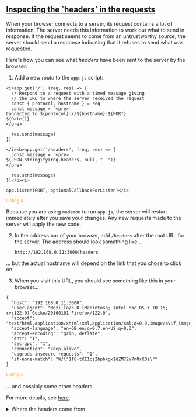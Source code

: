 <!-- Inspecting Request Headers -->
<section
  id="request-headers"
  aria-labelledby="request-headers"
  data-item="Request Headers"
>
  <h2><a href="#request-headers">Inspecting the `headers` in the requests</a></h2>


When your browser connects to a server, its request contains a lot of information. The server needs this information to work out what to send in response. If the request seems to come from an untrustworthy source, the server should send a response indicating that it refuses to send what was requested.

Here's how you can see what _headers_ have been sent to the server by the browser:

1. Add a new _route_ to the `app.js` script:

```javascript-#8
<i>app.get('/', (req, res) => {
  // Respond to a request with a timed message giving
  // the URL to where the server received the request
  const { protocol, hostname } = req
  const message = `<pre>
Connected to ${protocol}://${hostname}:${PORT}
${Date()}
</pre>`

  res.send(message)
})

</i><b>app.get('/headers', (req, res) => {
  const message = `<pre>
${JSON.stringify(req.headers, null, "  ")}
</pre>`

  res.send(message)
})</b><i>

app.listen(PORT, optionalCallbackForListen)</i> 
```
<small style="color:orange">Listing 4</small>

Because you are using `nodemon` to run `app.js`, the server will restart immediately after you save your changes. Any new requests made to the server will apply the new code.

2. In the address bar of your browser, add `/headers` after the root URL for the server. The address should look something like...
 
   ```bash-w
   http://192.168.0.11:3000/headers
   ```
   
... but the actual hostname will depend on the link that you chose to click on.

3.  When you visit this URL, you should see something like this in your browser...
```json-w
{
  "host": "192.168.0.11:3000",
  "user-agent": "Mozilla/5.0 (Macintosh; Intel Mac OS X 10.15; rv:122.0) Gecko/20100101 Firefox/122.0",
  "accept": "text/html,application/xhtml+xml,application/xml;q=0.9,image/avif,image/webp,*/*;q=0.8",
  "accept-language": "en-GB,en;q=0.7,en-US;q=0.3",
  "accept-encoding": "gzip, deflate",
  "dnt": "1",
  "sec-gpc": "1",
  "connection": "keep-alive",
  "upgrade-insecure-requests": "1",
  "if-none-match": "W/\"1f8-tKI1cj2bpbkgxIdZM72V7n0xKOs\""
}
```
<small style="color:orange">Listing 5</small><br>  
... and possibly some other headers.

For more details, see [here](https://developer.mozilla.org/en-US/docs/Glossary/Request_header).


<details class="tldr">
<summary>Where the headers come from</summary>
The `req` object does not have a property of its own called `headers`. So where does `req.headers` come from?

Express is built as a wrapper for Node's built-in [`http`](https://nodejs.org/api/http.html) module. Express creates the `req` object as an instance of the native [http.IncomingMessage](https:\/\/nodejs.org/api/http.html#class-httpincomingmessage) class.
You can see this in the script at `node_modules/express/lib/request.js`:

```javascript-#31
var req = Object.create(http.IncomingMessage.prototype)
```

The value for `req.headers` is provided by the [`headers`](https://nodejs.org/api/http.html#messageheaders) property of the `IncomingMessage` prototype.

</details>

</section>
